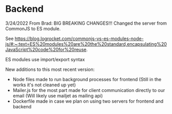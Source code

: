 # Backend
3/24/2022 From Brad:
BIG BREAKING CHANGES!!! Changed the server from CommonJS to ES module.

See https://blog.logrocket.com/commonjs-vs-es-modules-node-js/#:~:text=ES%20modules%20are%20the%20standard,encapsulating%20JavaScript%20code%20for%20reuse.

ES modules use import/export syntax


New additions to this most recent version:
- Node files made to run background processes for frontend (Still in the works it's not cleaned up yet)
- Mailer.js for the most part made for client communication directly to our email (Will likely use mailjet as mailing api)
- Dockerfile made in case we plan on using two servers for frontend and backend
